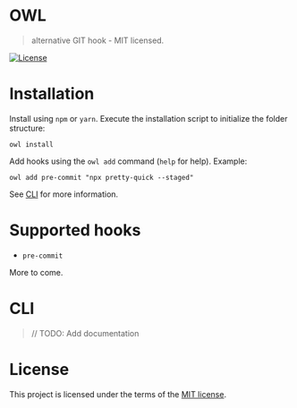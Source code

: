 # OWL

> alternative GIT hook - MIT licensed.

[![License](https://img.shields.io/github/license/bbortt/owl)](https://github/bbortt/owl/tree/release/LICENSE)

# Installation

Install using `npm` or `yarn`. Execute the installation script to initialize the folder structure:

```shell
owl install
```

Add hooks using the `owl add` command (`help` for help). Example:

```shell
owl add pre-commit "npx pretty-quick --staged"
```

See [CLI](#cli) for more information.

# Supported hooks

- `pre-commit`

More to come.

# CLI

> // TODO: Add documentation

# License

This project is licensed under the terms of the [MIT license](https://github/bbortt/owl/tree/release/LICENSE).
